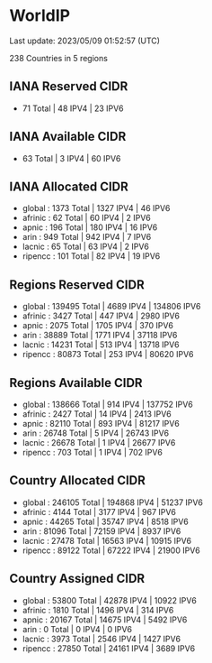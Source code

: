 # WorldIP

Last update: 2023/05/09 01:52:57 (UTC)

238 Countries in 5 regions

## IANA Reserved CIDR

- 71 Total | 48 IPV4 | 23 IPV6

## IANA Available CIDR

- 63 Total | 3 IPV4 | 60 IPV6

## IANA Allocated CIDR

- global : 1373 Total | 1327 IPV4 | 46 IPV6
- afrinic : 62 Total | 60 IPV4 | 2 IPV6
- apnic : 196 Total | 180 IPV4 | 16 IPV6
- arin : 949 Total | 942 IPV4 | 7 IPV6
- lacnic : 65 Total | 63 IPV4 | 2 IPV6
- ripencc : 101 Total | 82 IPV4 | 19 IPV6

## Regions Reserved CIDR

- global : 139495 Total | 4689 IPV4 | 134806 IPV6
- afrinic : 3427 Total | 447 IPV4 | 2980 IPV6
- apnic : 2075 Total | 1705 IPV4 | 370 IPV6
- arin : 38889 Total | 1771 IPV4 | 37118 IPV6
- lacnic : 14231 Total | 513 IPV4 | 13718 IPV6
- ripencc : 80873 Total | 253 IPV4 | 80620 IPV6

## Regions Available CIDR

- global : 138666 Total | 914 IPV4 | 137752 IPV6
- afrinic : 2427 Total | 14 IPV4 | 2413 IPV6
- apnic : 82110 Total | 893 IPV4 | 81217 IPV6
- arin : 26748 Total | 5 IPV4 | 26743 IPV6
- lacnic : 26678 Total | 1 IPV4 | 26677 IPV6
- ripencc : 703 Total | 1 IPV4 | 702 IPV6

## Country Allocated CIDR

- global : 246105 Total | 194868 IPV4 | 51237 IPV6
- afrinic : 4144 Total | 3177 IPV4 | 967 IPV6
- apnic : 44265 Total | 35747 IPV4 | 8518 IPV6
- arin : 81096 Total | 72159 IPV4 | 8937 IPV6
- lacnic : 27478 Total | 16563 IPV4 | 10915 IPV6
- ripencc : 89122 Total | 67222 IPV4 | 21900 IPV6

## Country Assigned CIDR

- global : 53800 Total | 42878 IPV4 | 10922 IPV6
- afrinic : 1810 Total | 1496 IPV4 | 314 IPV6
- apnic : 20167 Total | 14675 IPV4 | 5492 IPV6
- arin : 0 Total | 0 IPV4 | 0 IPV6
- lacnic : 3973 Total | 2546 IPV4 | 1427 IPV6
- ripencc : 27850 Total | 24161 IPV4 | 3689 IPV6
